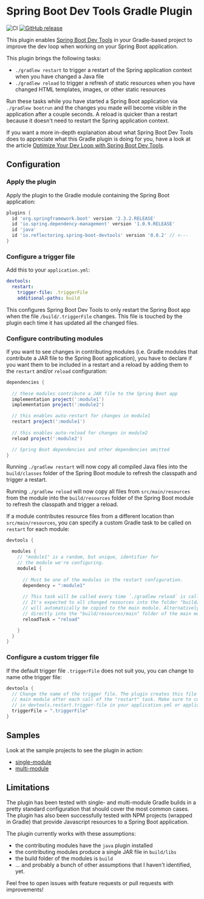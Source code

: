 # Spring Boot Dev Tools Gradle Plugin

![CI](https://github.com/thombergs/spring-devtools-gradle-plugin/workflows/CI/badge.svg)
[![GitHub release](https://img.shields.io/github/release/thombergs/spring-boot-devtools-gradle-plugin.svg)](https://plugins.gradle.org/plugin/io.reflectoring.spring-boot-devtools)

This plugin enables [Spring Boot Dev Tools](https://docs.spring.io/spring-boot/docs/current/reference/html/using-spring-boot.html#using-boot-devtools) in your Gradle-based project to improve the dev loop when working on your Spring Boot application.

This plugin brings the following tasks:

* `./gradlew restart` to trigger a restart of the Spring application context when you have changed a Java file
* `./gradlew reload` to trigger a refresh of static resources when you have changed HTML templates, images, or other static resources

Run these tasks while you have started a Spring Boot application via `./gradlew bootrun` and the changes you made will become visible in the application after a couple seconds. A reload is quicker than a restart because it doesn't need to restart the Spring application context.

If you want a more in-depth explanation about what Spring Boot Dev Tools does to appreciate what this Gradle plugin is doing for you, have a look at the article [Optimize Your Dev Loop with Spring Boot Dev Tools](https://reflectoring.io/spring-boot-dev-tools/).

## Configuration

### Apply the plugin

Apply the plugin to the Gradle module containing the Spring Boot application:

```groovy
plugins {
  id 'org.springframework.boot' version '2.3.2.RELEASE'
  id 'io.spring.dependency-management' version '1.0.9.RELEASE'
  id 'java'
  id 'io.reflectoring.spring-boot-devtools' version '0.0.2' // <---
}
```

### Configure a trigger file

Add this to your `application.yml`:

```yaml
devtools:
  restart:
    trigger-file: .triggerFile
    additional-paths: build
```

This configures Spring Boot Dev Tools to only restart the Spring Boot app when the file `/build/.triggerFile` changes. This file is touched by the plugin each time it has updated all the changed files.

### Configure contributing modules

If you want to see changes in contributing modules (i.e. Gradle modules that contribute a JAR file to the Spring Boot application), you have to declare if you want them to be included in a restart and a reload by adding them to the `restart` and/or `reload` configuration:

```groovy
dependencies {
 
  // these modules contribute a JAR file to the Spring Boot app 
  implementation project(':module1') 
  implementation project(':module2')

  // this enables auto-restart for changes in module1
  restart project(':module1') 
  
  // this enables auto-reload for changes in module2
  reload project(':module2')

  // Spring Boot dependencies and other dependencies omitted
}
```

Running `./gradlew restart` will now copy all compiled Java files into the `build/classes` folder of the Spring Boot module to refresh the classpath and trigger a restart.

Running `./gradlew reload` will now copy all files from `src/main/resources` from the module into the `build/resources` folder of the Spring Boot module to refresh the classpath and trigger a reload.

If a module contributes resource files from a different location than `src/main/resources`, you can specify a custom Gradle task to be called on `restart` for each module:

```groovy
devtools {

  modules {
    // "module1" is a random, but unique, identifier for
    // the module we're configuring.
    module1 {                                  
      
      // Must be one of the modules in the restart configuration.
      dependency = ":module1"                   
      
      // This task will be called every time `./gradlew reload` is called. 
      // It's expected to all changed resources into the folder "build/resources/main". From there, they
      // will automatically be copied to the main module. Alternatively, this task can copy any changed files 
      // directly into the "build/resources/main" folder of the main module.
      reloadTask = "reload"

    }
  }
}
```

### Configure a custom trigger file

If the default trigger file `.triggerFile` does not suit you, you can change to name othe trigger file:

```groovy
devtools {
  // Change the name of the trigger file. The plugin creates this file in the "build" folder of the
  // main module after each call of the "restart" task. Make sure to configure the same trigger file
  // in devtools.restart.trigger-file in your application.yml or application.properties file.
  triggerFile = ".triggerFile"
}
```

## Samples

Look at the sample projects to see the plugin in action:

* [single-module](samples/single-module)
* [multi-module](samples/multi-module)

## Limitations

The plugin has been tested with single- and multi-module Gradle builds in a pretty standard configuration that should cover the most common cases. The plugin has also been successfully tested with NPM projects (wrapped in Gradle) that provide Javascript resources to a Spring Boot application.  

The plugin currently works with these assumptions:

* the contributing modules have the `java` plugin installed
* the contributing modules produce a single JAR file in `build/libs`
* the build folder of the modules is `build`
* ... and probably a bunch of other assumptions that I haven't identified, yet.

Feel free to open issues with feature requests or pull requests with improvements!